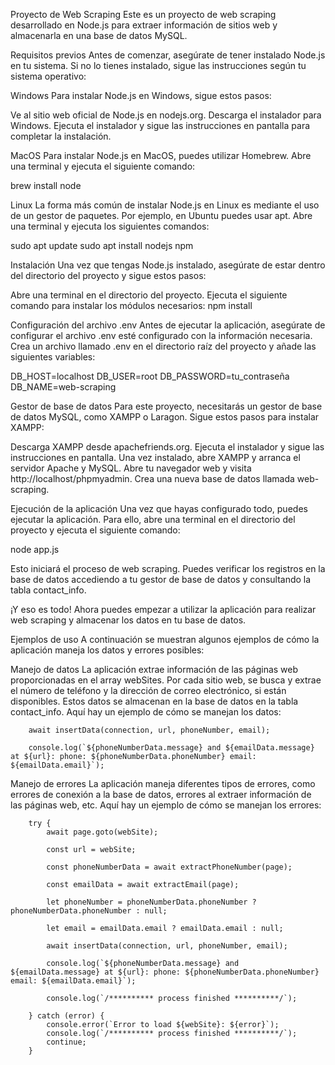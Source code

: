 Proyecto de Web Scraping
Este es un proyecto de web scraping desarrollado en Node.js para extraer información de sitios web y almacenarla en una base de datos MySQL.

Requisitos previos
Antes de comenzar, asegúrate de tener instalado Node.js en tu sistema. Si no lo tienes instalado, sigue las instrucciones según tu sistema operativo:

Windows
Para instalar Node.js en Windows, sigue estos pasos:

Ve al sitio web oficial de Node.js en nodejs.org.
Descarga el instalador para Windows.
Ejecuta el instalador y sigue las instrucciones en pantalla para completar la instalación.

MacOS
Para instalar Node.js en MacOS, puedes utilizar Homebrew. Abre una terminal y ejecuta el siguiente comando:

brew install node

Linux
La forma más común de instalar Node.js en Linux es mediante el uso de un gestor de paquetes. Por ejemplo, en Ubuntu puedes usar apt. Abre una terminal y ejecuta los siguientes comandos:

sudo apt update
sudo apt install nodejs npm




Instalación
Una vez que tengas Node.js instalado, asegúrate de estar dentro del directorio del proyecto y sigue estos pasos:

Abre una terminal en el directorio del proyecto.
Ejecuta el siguiente comando para instalar los módulos necesarios:
npm install

Configuración del archivo .env
Antes de ejecutar la aplicación, asegúrate de configurar el archivo .env  esté configurado con la información necesaria. Crea un archivo llamado .env en el directorio raíz del proyecto y añade las siguientes variables:

DB_HOST=localhost
DB_USER=root
DB_PASSWORD=tu_contraseña
DB_NAME=web-scraping




Gestor de base de datos
Para este proyecto, necesitarás un gestor de base de datos MySQL, como XAMPP o Laragon. Sigue estos pasos para instalar XAMPP:

Descarga XAMPP desde apachefriends.org.
Ejecuta el instalador y sigue las instrucciones en pantalla.
Una vez instalado, abre XAMPP y arranca el servidor Apache y MySQL.
Abre tu navegador web y visita http://localhost/phpmyadmin.
Crea una nueva base de datos llamada web-scraping.




Ejecución de la aplicación
Una vez que hayas configurado todo, puedes ejecutar la aplicación. Para ello, abre una terminal en el directorio del proyecto y ejecuta el siguiente comando:

node app.js

Esto iniciará el proceso de web scraping. Puedes verificar los registros en la base de datos accediendo a tu gestor de base de datos y consultando la tabla contact_info.

¡Y eso es todo! Ahora puedes empezar a utilizar la aplicación para realizar web scraping y almacenar los datos en tu base de datos.




Ejemplos de uso
A continuación se muestran algunos ejemplos de cómo la aplicación maneja los datos y errores posibles:

Manejo de datos
La aplicación extrae información de las páginas web proporcionadas en el array webSites. Por cada sitio web, se busca y extrae el número de teléfono y la dirección de correo electrónico, si están disponibles. Estos datos se almacenan en la base de datos en la tabla contact_info. Aquí hay un ejemplo de cómo se manejan los datos:

        await insertData(connection, url, phoneNumber, email);

        console.log(`${phoneNumberData.message} and ${emailData.message} at ${url}: phone: ${phoneNumberData.phoneNumber} email: ${emailData.email}`);

Manejo de errores
La aplicación maneja diferentes tipos de errores, como errores de conexión a la base de datos, errores al extraer información de las páginas web, etc. Aquí hay un ejemplo de cómo se manejan los errores:

        try {            
            await page.goto(webSite);
    
            const url = webSite;
    
            const phoneNumberData = await extractPhoneNumber(page);
            
            const emailData = await extractEmail(page);
    
            let phoneNumber = phoneNumberData.phoneNumber ? phoneNumberData.phoneNumber : null;

            let email = emailData.email ? emailData.email : null;

            await insertData(connection, url, phoneNumber, email);

            console.log(`${phoneNumberData.message} and ${emailData.message} at ${url}: phone: ${phoneNumberData.phoneNumber} email: ${emailData.email}`);

            console.log(`/********** process finished **********/`);

        } catch (error) {
            console.error(`Error to load ${webSite}: ${error}`);
            console.log(`/********** process finished **********/`);
            continue;
        }